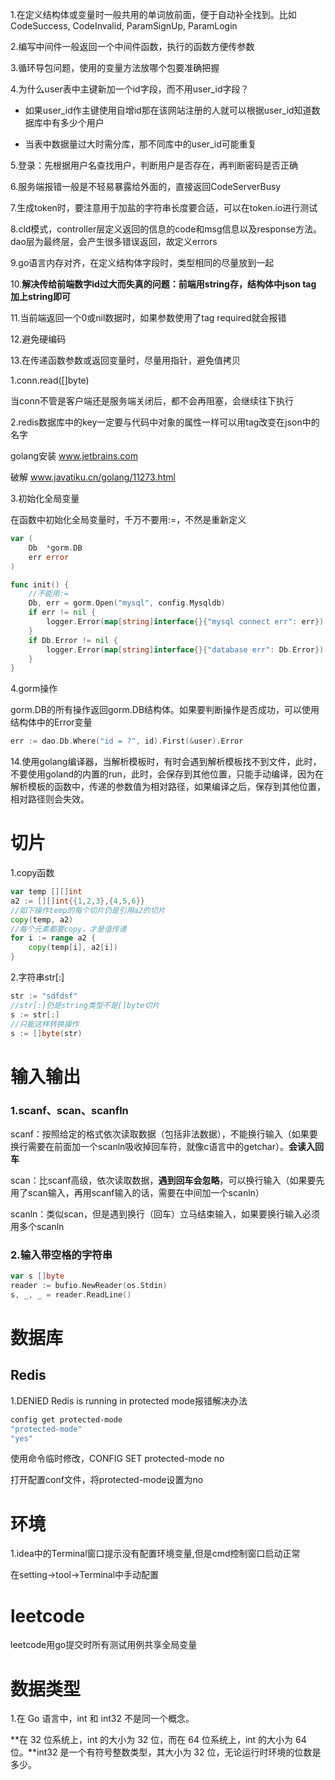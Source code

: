 1.在定义结构体或变量时一般共用的单词放前面，便于自动补全找到。比如CodeSuccess, CodeInvalid, ParamSignUp, ParamLogin

2.编写中间件一般返回一个中间件函数，执行的函数方便传参数

3.循环导包问题，使用的变量方法放哪个包要准确把握

4.为什么user表中主键新加一个id字段，而不用user_id字段？

- 如果user_id作主键使用自增id那在该网站注册的人就可以根据user_id知道数据库中有多少个用户

- 当表中数据量过大时需分库，那不同库中的user_id可能重复

5.登录：先根据用户名查找用户，判断用户是否存在，再判断密码是否正确

6.服务端报错一般是不轻易暴露给外面的，直接返回CodeServerBusy

7.生成token时，要注意用于加盐的字符串长度要合适，可以在token.io进行测试

8.cld模式，controller层定义返回的信息的code和msg信息以及response方法。dao层为最终层，会产生很多错误返回，故定义errors

9.go语言内存对齐，在定义结构体字段时，类型相同的尽量放到一起

10.**解决传给前端数字id过大而失真的问题：前端用string存，结构体中json tag 加上string即可**

11.当前端返回一个0或nil数据时，如果参数使用了tag required就会报错

12.避免硬编码

13.在传递函数参数或返回变量时，尽量用指针，避免值拷贝

1.conn.read([]byte)

当conn不管是客户端还是服务端关闭后，都不会再阻塞，会继续往下执行

2.redis数据库中的key一定要与代码中对象的属性一样可以用tag改变在json中的名字

golang安装 www.jetbrains.com

破解 www.javatiku.cn/golang/11273.html

3.初始化全局变量

在函数中初始化全局变量时，千万不要用:=，不然是重新定义

```go
var (
	Db  *gorm.DB
	err error
)

func init() {
    //不能用:=
	Db, err = gorm.Open("mysql", config.Mysqldb)
	if err != nil {
		logger.Error(map[string]interface{}{"mysql connect err": err})
	}
	if Db.Error != nil {
		logger.Error(map[string]interface{}{"database err": Db.Error})
	}
}

```

4.gorm操作

gorm.DB的所有操作返回gorm.DB结构体。如果要判断操作是否成功，可以使用结构体中的Error变量

```go
err := dao.Db.Where("id = ?", id).First(&user).Error
```

14.使用golang编译器，当解析模板时，有时会遇到解析模板找不到文件，此时，不要使用goland的内置的run，此时，会保存到其他位置，只能手动编译，因为在解析模板的函数中，传递的参数值为相对路径，如果编译之后，保存到其他位置，相对路径则会失效。

# 切片

1.copy函数

```go
var temp [][]int
a2 := [][]int{{1,2,3},{4,5,6}}
//如下操作temp的每个切片仍是引用a2的切片
copy(temp, a2)
//每个元素都要copy，才是值传递
for i := range a2 {
    copy(temp[i], a2[i])
}
```

2.字符串str[:]

```go
str := "sdfdsf"
//str[:]仍是string类型不是[]byte切片
s := str[:]
//只能这样转换操作
s := []byte(str)
```



# 输入输出

### 1.scanf、scan、scanfln

scanf：按照给定的格式依次读取数据（包括非法数据），不能换行输入（如果要换行需要在前面加一个scanln吸收掉回车符，就像c语言中的getchar）。**会读入回车**

scan：比scanf高级，依次读取数据，**遇到回车会忽略**，可以换行输入（如果要先用了scan输入，再用scanf输入的话，需要在中间加一个scanln）

scanln：类似scan，但是遇到换行（回车）立马结束输入，如果要换行输入必须用多个scanln

### 2.输入带空格的字符串

```go
var s []byte
reader := bufio.NewReader(os.Stdin)
s, _, _ = reader.ReadLine()
```

# 数据库

## Redis

1.DENIED Redis is running in protected mode报错解决办法

```bash
config get protected-mode
"protected-mode"
"yes"
```

使用命令临时修改，CONFIG SET protected-mode no

打开配置conf文件，将protected-mode设置为no

# 环境

1.idea中的Terminal窗口提示没有配置环境变量,但是cmd控制窗口启动正常

在setting->tool->Terminal中手动配置

# leetcode

leetcode用go提交时所有测试用例共享全局变量

# 数据类型

1.在 Go 语言中，int 和 int32 不是同一个概念。

**在 32 位系统上，int 的大小为 32 位，而在 64 位系统上，int 的大小为 64 位。**int32 是一个有符号整数类型，其大小为 32 位，无论运行时环境的位数是多少。

